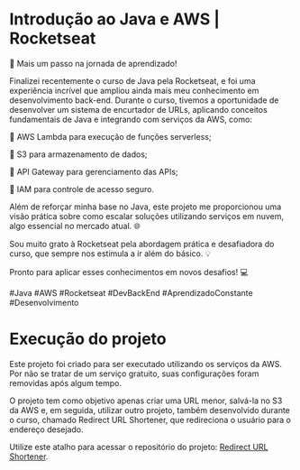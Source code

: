# Introdução ao Java e AWS | Rocketseat

🚀 Mais um passo na jornada de aprendizado!

Finalizei recentemente o curso de Java pela Rocketseat, e foi uma experiência incrível que ampliou ainda mais meu conhecimento em desenvolvimento back-end. Durante o curso, tivemos a oportunidade de desenvolver um sistema de encurtador de URLs, aplicando conceitos fundamentais de Java e integrando com serviços da AWS, como:

🔹 AWS Lambda para execução de funções serverless;

🔹 S3 para armazenamento de dados;

🔹 API Gateway para gerenciamento das APIs;

🔹 IAM para controle de acesso seguro.

Além de reforçar minha base no Java, este projeto me proporcionou uma visão prática sobre como escalar soluções utilizando serviços em nuvem, algo essencial no mercado atual. 🌐

Sou muito grato à Rocketseat pela abordagem prática e desafiadora do curso, que sempre nos estimula a ir além do básico. 💡

Pronto para aplicar esses conhecimentos em novos desafios! 💻

#Java #AWS #Rocketseat #DevBackEnd #AprendizadoConstante #Desenvolvimento

# Execução do projeto

Este projeto foi criado para ser executado utilizando os serviços da AWS. Por não se tratar de um serviço gratuito, suas configurações foram removidas após algum tempo.

O projeto tem como objetivo apenas criar uma URL menor, salvá-la no S3 da AWS e, em seguida, utilizar outro projeto, também desenvolvido durante o curso, chamado Redirect URL Shortener, que redireciona o usuário para o endereço desejado.

Utilize este atalho para acessar o repositório do projeto: [Redirect URL Shortener](https://github.com/deibsoncogo/redirect-url-shortener-rocketseat).
